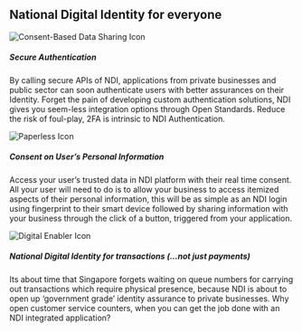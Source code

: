 <h2 class="splash-title">National Digital Identity for everyone</h2>

<div class="row view-gov-led-features">
  <div class="col-md-4 col-sm-12">
    <img class="api-splash-info-icon icon-rect" src="/assets/lib/data/img/snapi-consent-based.svg" alt="Consent-Based Data Sharing Icon">
    <h5 class="gov-led-title">
      Secure Authentication  
    </h5>
    <p class="gov-led-desc">
      By calling secure APIs of NDI, applications from private businesses and public sector can soon authenticate users with better assurances on their Identity. 
	  Forget the pain of developing custom authentication solutions, NDI gives you seem-less integration options through Open Standards. Reduce the risk of foul-play, 
	  2FA is intrinsic to NDI Authentication.
    </p>
  </div>
  <div class="col-md-4 col-sm-12">
    <img class="api-splash-info-icon" src="/assets/lib/data/img/snapi-paperless.svg" alt="Paperless Icon">
    <h5 class="gov-led-title">
      Consent on User’s Personal Information
    </h5>
    <p class="gov-led-desc">
      Access your user’s trusted data in NDI platform with their real time consent.  
	  All your user will need to do is to allow your business to access itemized aspects of their personal information, 
	  this will be as simple as an NDI login using fingerprint to their smart device followed by sharing information with your business through the click of a button, 
	  triggered from your application.
    </p>
  </div>
  <div class="col-md-4 col-sm-12">
    <img class="api-splash-info-icon" src="/assets/lib/data/img/snapi-digital-enabler.svg" alt="Digital Enabler Icon">
    <h5 class="gov-led-title">
      National Digital Identity for transactions (...not just payments)
    </h5>
    <p class="gov-led-desc">
      Its about time that Singapore forgets waiting on queue numbers for carrying out transactions which require physical presence, 
	  because NDI is about to open up ‘government grade’ identity assurance to private businesses. 
	  Why open customer service counters, when you can get the job done with an NDI integrated application? 
    </p>
  </div>
</div>
